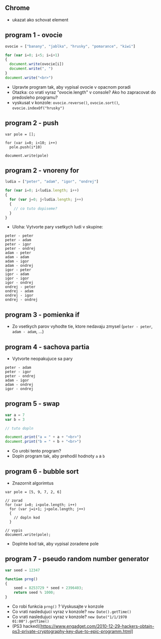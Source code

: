 ## Chrome 

- ukazat ako schovat element

## program 1 - ovocie

```javascript
ovocie = ["banany", "jablka", "hrusky", "pomarance", "kiwi"]

for (var i=0; i<5; i=i+1)
{
  document.write(ovocie[i])
  document.write(", ")
}
document.write("<br>")
```

- Upravte program tak, aby vypisal ovocie v opacnom poradi
- Otazka: co vrati vyraz "ovocie.length" v console? Ako ho zapracovat do predosleho programu?
- vyskusat v konzole: `ovocie.reverse()`, `ovocie.sort()`, `ovocie.indexOf("hrusky")`

## program 2 - push

```
var pole = [];

for (var i=0; i<10; i++)
  pole.push(i*10)

document.write(pole)
```

## program 2 - vnoreny for

```javascript
ludia = ["peter", "adam", "igor", "ondrej"]

for (var i=0; i<ludia.length; i++)
{
  for (var j=0; j<ludia.length; j++)
  {
    // co tuto dopiseme?
  }
}

```

- Uloha: Vytvorte pary vsetkych ludi v skupine:

```
peter - peter
peter - adam
peter - igor
peter - ondrej
adam - peter
adam - adam
adam - igor
adam - ondrej
igor - peter
igor - adam
igor - igor
igor - ondrej
ondrej - peter
ondrej - adam
ondrej - igor
ondrej - ondrej
```

## program 3 - pomienka if
- Zo vsetkych parov vyhodte tie, ktore nedavaju zmysel (`peter - peter`, `adam - adam`, ...)

## program 4 - sachova partia
- Vytvorte neopakujuce sa pary

```
peter - adam
peter - igor
peter - ondrej
adam - igor
adam - ondrej
igor - ondrej
```

## program 5 - swap

```javascript
var a = 7
var b = 3

// tuto dopln

document.print("a = " + a + "<br>")
document.print("b = " + b + "<br>")
```

- Co urobi tento program?
- Dopln program tak, aby prehodil hodnoty `a` a `b`


## program 6 - bubble sort

- Znazornit algorimtus

```
var pole = [5, 9, 7, 2, 6]

// zorad
for (var i=0; i<pole.length; i++)
  for (var j=i+1; j<pole.length; j++)
  {
    // dopln kod
  }

// vypis
document.write(pole);
```

- Doplnte kod tak, aby vypisal zoradene pole

## program 7 - pseudo random number generator

```javascript
var seed = 12347

function prng()
{
    seed = 8253729 * seed + 2396403;
    return seed % 1000;
}
```

- Co robi funkcia `prng()` ? Vyskusajte v konzole
- Co vrati nasledujuci vyraz v konzole? `new Date().getTime()`
- Co vrati nasledujuci vyraz v konzole? `new Date("1/1/1970 01:00").getTime()`
- (PS3 hacked)[https://www.engadget.com/2010-12-29-hackers-obtain-ps3-private-cryptography-key-due-to-epic-programm.html]